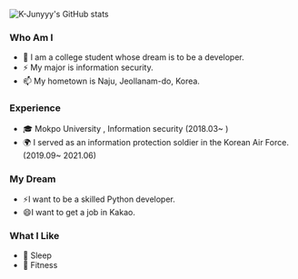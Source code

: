 
<!--
**whitecowworkgood/whitecowworkgood** is a ✨ _special_ ✨ repository because its `README.md` (this file) appears on your GitHub profile.

Here are some ideas to get you started:

- 🔭 I’m currently working on ...
- 🌱 I’m currently learning ...
- 👯 I’m looking to collaborate on ...
- 🤔 I’m looking for help with ...
- 💬 Ask me about ...
- 📫 How to reach me: ...
- 😄 Pronouns: ...
- ⚡ Fun fact: ...
-->


![K-Junyyy's GitHub stats](https://github-readme-stats.vercel.app/api?username=whitecowworkgood&show_icons=true&theme=dark)

 ### Who Am I
- 🔭 I am a college student whose dream is to be a developer.
- ⚡ My major is information security.
- 📫 My hometown is Naju, Jeollanam-do, Korea.

### Experience
- 🎓 Mokpo University , Information security (2018.03~ )
- 🌍 I served as an information protection soldier in the Korean Air Force.(2019.09~ 2021.06)

### My Dream
- ⚡I want to be a skilled Python developer.
- 😄I want to get a job in Kakao.

### What I Like
- 💬 Sleep
- 👯 Fitness

